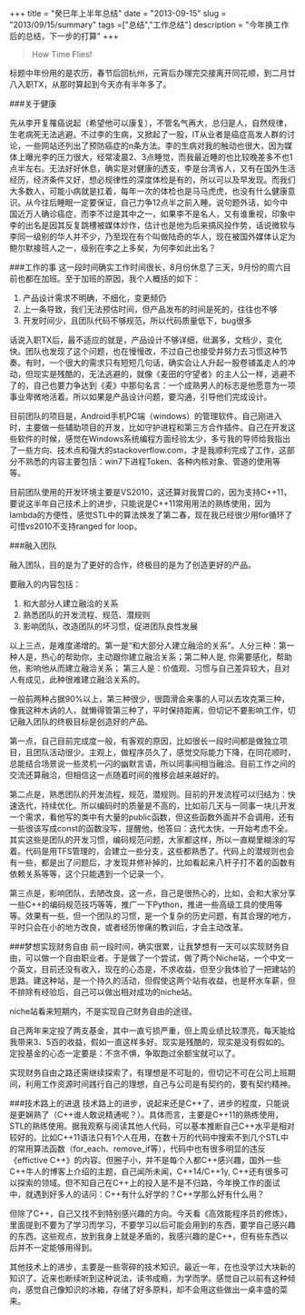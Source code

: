 +++
title = "癸巳年上半年总结"
date = "2013-09-15"
slug = "2013/09/15/summary"
tags =["总结","工作总结"]
description = "今年换工作后的总结，下一步的打算"
+++
> How Time Flies!

标题中年份用的是农历，春节后回杭州，元宵后办理完交接离开同花顺，到二月廿八入职TX，从那时算起到今天亦有半年多了。

###关于健康

先从李开复罹癌说起（希望他可以康复），不管名气再大，总归是人，自然规律，生老病死无法逃避。不过李的生病，又掀起了一股，IT从业者是癌症高发人群的讨论，一些网站还列出了预防癌症的n条方法。李的生病对我的触动也很大，因为媒体上曝光李的压力很大，经常凌晨2、3点睡觉，而我最近睡的也比较晚差多不也1点半左右。无法好好休息，确实是对健康的透支，李是台湾省人，又有在国外生活经历，经济条件又好，想必规律性的深度体检是有的，所以可以及早发现。而我们大多数人，可能小病就是扛着，每年一次的体检也是马马虎虎，也没有什么健康意识。从今往后睡眠一定要保证，自己力争12点半之前入睡。说句题外话，如今中国近万人确诊癌症，而李不过是其中之一，如果李不是名人，又有谁重视，印象中李的出名是因其反复跳槽被媒体炒作，估计也是他为后来搞风投作势，话说微软与李同一级别的华人并不少，乃至现在有个叫做陆奇的华人，现在被国外媒体认定为鲍尔默接班人之一，级别在李之上多矣，为何李如此出名？

###工作的事
这一段时间确实工作时间很长，8月份休息了三天，9月份的周六目前也都在加班。至于加班的原因，我个人概括的如下：
 
 1. 产品设计需求不明确，不细化，变更频仍
 2. 上一条导致，我们无法预估时间，但产品发布的时间是死的，往往也不够
 3. 开发时间少，且团队代码不够规范，所以代码质量低下，bug很多

话说入职TX后，最不适应的就是，产品设计不够详细，纰漏多，文档少，变化快。团队也发现了这个问题，也在慢慢改，不过自己也接受并努力去习惯这种节奏。有时，一个很大的需求只有短短几句话，确实会让人升起一股卷铺盖走人的冲动，但现实是残酷的，无法逃避的，就像《麦田的守望者》的主人公一样，逃避不了的，自己也要力争达到《麦》中那句名言：一个成熟男人的标志是他愿意为一项事业卑微地活着。所以如果是产品设计问题，要沟通，引导他们完成设计。

目前团队的项目是，Android手机PC端（windows）的管理软件。自己刚进入时，主要做一些辅助项目的开发，比如守护进程和第三方合作插件。自己在开发这些软件的时候，感觉在Windows系统编程方面经验太少，多亏我的导师给我指出了一些方向、技术点和强大的stackoverflow.com，才是我顺利完成了工作，这部分不熟悉的内容主要包括：win7下进程Token、各种内核对象、管道的使用等等。

目前团队使用的开发环境主要是VS2010，这还算对我胃口的，因为支持C++11，要说这半年自己技术上的进步，只能说是C++11常用用法的熟练使用，因为lambda的方便性，感觉STL中的算法焕发了第二春，现在我已经很少用for循环了
可惜vs2010不支持ranged for loop。

###融入团队

融入团队，目的是为了更好的合作，终极目的是为了创造更好的产品。

要融入的内容包括：

1. 和大部分人建立融洽的关系
2. 熟悉团队的开发流程、规范、潜规则
3. 影响团队，改造团队的坏习惯，促进团队良性发展

以上三点，是难度递增的。第一是“和大部分人建立融洽的关系”。人分三种：第一种人是，热心的帮助你，主动跟你建立融洽关系；第二种人是, 你需要感化，帮助他，影响他从而建立融洽关系； 第三人是：价值观、习惯与自己差异较大，且对人有成见，此种很难建立融洽关系的。

一般前两种占据90%以上，第三种很少，很圆滑会来事的人可以去攻克第三种，像我这种木讷的人，就懒得管第三种了，平时保持距离，但切记不要影响工作，切记融入团队的终极目标是创造好的产品。

第一点，自己目前完成度一般，有客观的原因，比如很长一段时间都是做独立项目，且团队活动很少。主观上，做程序员久了，感觉交际能力下降，在同花顺时，总能结合场景说一些灵机一闪的幽默言语，所以同事间相当融洽。目前工作之间的交流还算融洽，但相信这一点随着时间的推移会越来越好的。

第二点是，熟悉团队的开发流程，规范，潜规则。目前的开发流程可以归结为：快速迭代，持续优化。所以编码时的质量是不高的，比如前几天与一同事一块儿开发一个需求，看他写的类中有大量的public函数，但这些函数外面并不会调用，还有一些很该写成const的函数没写，提醒他，他答曰：迭代太快，一开始考虑不全。其实这些是团队的开发习惯，编码规范问题，大家都这样，所以一直糊里糊涂的写着。代码是用TFS管理的，会建立一些分支，这些都熟悉了。代码上的潜规则也会有一些，都是出了问题后，才发现并修补掉的，比如看起来八杆子打不着的函数有依赖关系等等，这个只能遇到一个记录一个。

第三点是，影响团队，去陋改良。这一点，自己是很热心的，比如，会和大家分享一些C++的编码规范技巧等等，推广一下Python，推进一些高级工具的使用等等。效果有一些，但一个团队的习惯，是一个复杂的历史问题，有其合理的地方，平时只会在小的地方改良，或者经历惨痛的教训后，才会主动改革。

###梦想实现财务自由
前一段时间，确实很累，让我梦想有一天可以实现财务自由，可以做一个自由职业者。于是做了一个尝试，做了两个Niche站，一个中文一个英文，目前还没有收入，现在的心态是，不求收益，但至少我体验了一把建站的思路。建这种站，是一个持久的活动，但假使这两个站有收益，也是杯水车薪，但不排除有经验后，自己可以做出相对成功的niche站。

niche站看来短期内，不是实现自己财务自由的途径。

自己两年来定投了两支基金，其中一直亏损严重，但上周业绩比较漂亮，每天能给我带来3、5百的收益，假如一直这样多好。现实是残酷的，现实是没有假如的。定投基金的心态一定要是：不贪不惧，争取跑过余额宝就可以了。

实现财务自由之路还需继续探索了，有理想是不可耻的，但切记不可在公司上班期间，利用工作资源时间践行自己的理想，自己与公司是有契约的，要有契约精神。

###技术路上的进退
技术路上的进步，说起来还是C++了，进步的程度，只能说是更娴熟了（C++谁人敢说精通呢？）。具体而言，主要是C++11的熟练使用，STL的熟练使用。据我观察与阅读其他人代码，可以基本推断自己C++水平是相对较好的。比如C++11语法只有1个人在用，在数十万的代码中搜索不到几个STL中的常用算法函数（for_each、remove_if等），代码中也有很多明显的违反《effictive C++》的内容。但圈子小，并不是每个人都C++感兴趣，国外一些C++牛人的博客上介绍的主题，自己闻所未闻，C++14/C++1y, C++还有很多可以探索的领域。但不知自己在C++上的投入是不是不归路，今年换工作的面试中，就遇到好多人的诘问：C++有什么好学的？C++学那么好有什么用？

但除了C++，自己又找不到特别感兴趣的方向。今天看《高效能程序员的修炼》，里面提到不要为了学习而学习，不要学习以后可能会用到的东西，要学自己感兴趣的东西。这些观点，放到我身上就是矛盾的，我感兴趣的是C++，但有些东西以后并不一定能够用得到。

其他技术上的进步，主要是一些零碎的技术知识。最近一年，在也没学过大块新的知识了。近来也断续听到这种说法，读书成瘾，为学而学。感觉自己以前有这种倾向，感觉自己像知识的冰箱，存储了好多原料，却不会用这些做出一桌丰盛的菜来。
